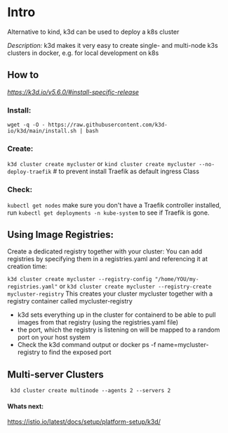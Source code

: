 # Intro
Alternative to kind, k3d can be used to deploy a k8s cluster

*Description:*
k3d makes it very easy to create single- and multi-node k3s clusters in docker, e.g. for local development on k8s


##  How to
_https://k3d.io/v5.6.0/#install-specific-release_

### Install:
`wget -q -O - https://raw.githubusercontent.com/k3d-io/k3d/main/install.sh | bash`

### Create:
`k3d cluster create mycluster`
or
` kind cluster create mycluster --no-deploy-traefik ` # to prevent install Traefik as default ingress Class


### Check:
`kubectl get nodes`
make sure you don't have a Traefik controller installed, run `kubectl get deployments -n kube-system`  to see if Traefik is gone.
## Using Image Registries:

Create a dedicated registry together with your cluster: 
You can add registries by specifying them in a registries.yaml and referencing it at creation time: 

`k3d cluster create mycluster --registry-config "/home/YOU/my-registries.yaml"`
or 
`k3d cluster create mycluster --registry-create mycluster-registry`
This creates your cluster mycluster together with a registry container called mycluster-registry

* k3d sets everything up in the cluster for containerd to be able to pull images from that registry (using the registries.yaml file)
* the port, which the registry is listening on will be mapped to a random port on your host system
* Check the k3d command output or docker ps -f name=mycluster-registry to find the exposed port


## Multi-server Clusters
` k3d cluster create multinode --agents 2 --servers 2`

#### Whats next:
https://istio.io/latest/docs/setup/platform-setup/k3d/

